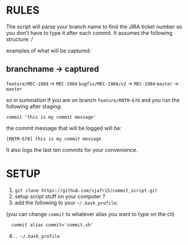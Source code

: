 # RULES

The script will parse your branch name to find the JIRA ticket number so you don't have to type it after each commit.
It assumes the following structure:  <ticket-type>/<ticket-number>

examples of what will be captured:

branchname            ->   captured
------------------
`feature/MEC-1984`    ->  `MEC-1984`
`bugfix/MEC-1984/v2`  ->  `MEC-1984`
`master`              ->  `master`


so in summation if you are on branch `feature/RNTM-678`
and you run the following after staging:

```
commit 'this is my commit message'
```

the commit message that will be logged will be:

```
[RNTM-678] this is my commit message
```

It also logs the last ten commits for your convenience.

# SETUP

1) `git clone https://github.com/sjafri5/commit_script.git`
2) setup script stuff on your computer ?
3) add the following to your `~/.bash_profile`:

  (you can change `commit` to whatever alias you want to type on the cli)

  ```
    commit alias commit='commit.sh'
  ```


4) `. ~/.bash_profile`
